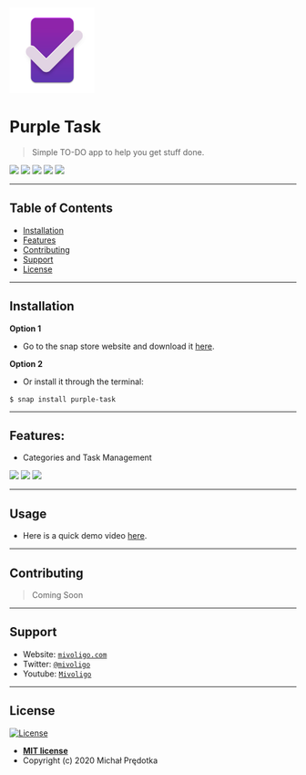 <img src="snap/gui/icon.png" width="150px" height="150px" title="FVCproductions" alt="FVCproductions">

# Purple Task

> Simple TO-DO app to help you get stuff done.


<img src="https://img.shields.io/badge/license-MIT-green">
<img src="https://img.shields.io/badge/version-v1.0.0-orange">
<img src="https://img.shields.io/badge/updated-sept%202020-blue">
<img src="https://img.shields.io/badge/pull requests-1 open-yellow">
<img src="https://img.shields.io/badge/favorites-18-brightgreen">

---

## Table of Contents

- [Installation](#installation)
- [Features](#features)
- [Contributing](#contributing)
- [Support](#support)
- [License](#license)




---

## Installation

**Option 1**
- Go to the snap store website and download it <a href="https://snapcraft.io/purple-task">here</a>.

**Option 2**
- Or install it through the terminal:
```shell
$ snap install purple-task
```

---

## Features:
- Categories and Task Management

<img src="https://res.cloudinary.com/canonical/image/fetch/f_auto,q_auto,fl_sanitize,w_819,h_515/https://dashboard.snapcraft.io/site_media/appmedia/2020/09/4e.png">

<img src="https://res.cloudinary.com/canonical/image/fetch/f_auto,q_auto,fl_sanitize,w_819,h_515/https://dashboard.snapcraft.io/site_media/appmedia/2020/09/3e.png">

<img src="https://res.cloudinary.com/canonical/image/fetch/f_auto,q_auto,fl_sanitize,w_819,h_515/https://dashboard.snapcraft.io/site_media/appmedia/2020/09/5e.png">

---

## Usage


- Here is a quick demo video <a href="https://www.youtube.com/watch?v=zBpbEn4pzSI">here</a>.

---

## Contributing

> Coming Soon


---
## Support


- Website: <a href="mivoligo.com" target="_blank">`mivoligo.com`</a>
- Twitter: <a href="https://twitter.com/mivoligo" target="_blank">`@mivoligo`</a>
- Youtube: <a href="https://www.youtube.com/user/mivoligo">`Mivoligo`</a>




---

## License

[![License](http://img.shields.io/:license-mit-blue.svg?style=flat-square)](http://badges.mit-license.org)

- **[MIT license](http://opensource.org/licenses/mit-license.php)**
- Copyright (c) 2020 Michał Prędotka
